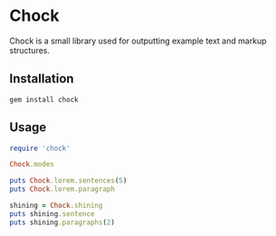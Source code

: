 # Chock

Chock is a small library used for outputting example text and markup structures.

## Installation

`gem install chock`

## Usage

```ruby
require 'chock'

Chock.modes

puts Chock.lorem.sentences(5)
puts Chock.lorem.paragraph

shining = Chock.shining
puts shining.sentence
puts shining.paragraphs(2)
```
